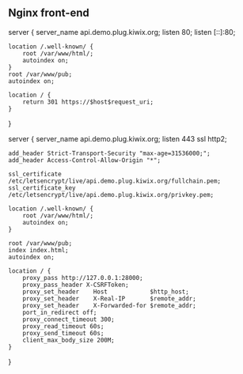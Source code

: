 ## Nginx front-end

server {
    server_name api.demo.plug.kiwix.org;
    listen 80;
    listen [::]:80;

    location /.well-known/ {
        root /var/www/html/;
        autoindex on;
    }
    root /var/www/pub;
    autoindex on;

    location / {
        return 301 https://$host$request_uri;
    }
}

server {
    server_name api.demo.plug.kiwix.org;
    listen 443 ssl http2;

    add_header Strict-Transport-Security "max-age=31536000;";
    add_header Access-Control-Allow-Origin "*";

    ssl_certificate /etc/letsencrypt/live/api.demo.plug.kiwix.org/fullchain.pem;
    ssl_certificate_key /etc/letsencrypt/live/api.demo.plug.kiwix.org/privkey.pem;

    location /.well-known/ {
        root /var/www/html/;
        autoindex on;
    }

    root /var/www/pub;
    index index.html;
    autoindex on;

    location / {
        proxy_pass http://127.0.0.1:28000;
        proxy_pass_header X-CSRFToken;
        proxy_set_header    Host            $http_host;
        proxy_set_header    X-Real-IP       $remote_addr;
        proxy_set_header    X-Forwarded-for $remote_addr;
        port_in_redirect off;
        proxy_connect_timeout 300;
        proxy_read_timeout 60s;
        proxy_send_timeout 60s;
        client_max_body_size 200M;
    }
}
